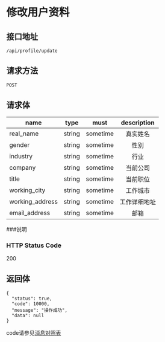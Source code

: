 # 修改用户资料

## 接口地址

`/api/profile/update`

## 请求方法

`POST`

## 请求体

| name     | type     | must     | description |
|----------|:--------:|:--------:|:--------:|
| real_name | string   | sometime      | 真实姓名 |
| gender    | string   | sometime      | 性别 |
| industry  | string   | sometime      | 行业 |
| company   | string   | sometime      | 当前公司 |
| title     | string   | sometime      | 当前职位 |
| working_city | string   | sometime      | 工作城市 |
| working_address | string   | sometime      | 工作详细地址 |
| email_address | string   | sometime      | 邮箱 |


###说明


### HTTP Status Code

200

## 返回体
```json5
{
  "status": true,
  "code": 10000,
  "message": "操作成功",
  "data": null
}
```

code请参见[消息对照表](消息对照表.md)
